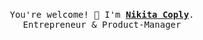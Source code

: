 <p align="center">
  <br>
  <samp>
    You're welcome! 👋 I'm <b><a rel="nofollow noopener noreferrer" target="_blank" href="https://metacoply.github.io">Nikita Coply</a></b>.
    <br>Entrepreneur & Product-Manager<br>
</samp>

</p>
